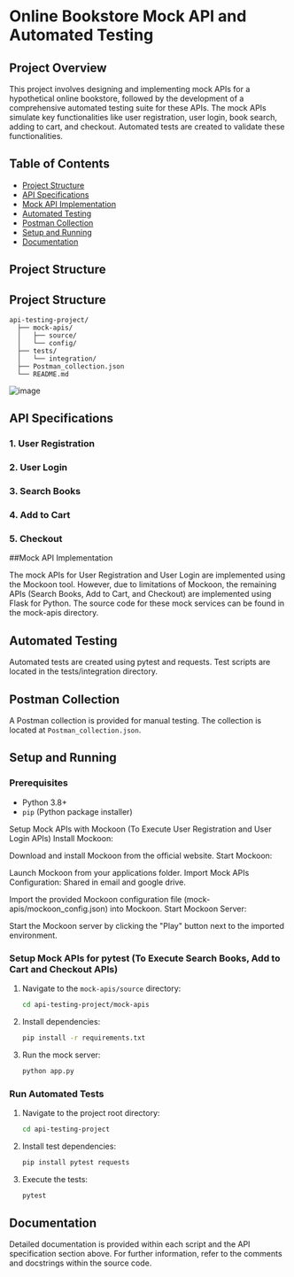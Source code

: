 # Online Bookstore Mock API and Automated Testing

## Project Overview
This project involves designing and implementing mock APIs for a hypothetical online bookstore, followed by the development of a comprehensive automated testing suite for these APIs. The mock APIs simulate key functionalities like user registration, user login, book search, adding to cart, and checkout. Automated tests are created to validate these functionalities.

## Table of Contents
- [Project Structure](#project-structure)
- [API Specifications](#api-specifications)
- [Mock API Implementation](#mock-api-implementation)
- [Automated Testing](#automated-testing)
- [Postman Collection](#postman-collection)
- [Setup and Running](#setup-and-running)
- [Documentation](#documentation)

## Project Structure

## Project Structure
```
api-testing-project/
  ├── mock-apis/
  │   ├── source/
  │   └── config/
  ├── tests/
  │   └── integration/
  ├── Postman_collection.json
  └── README.md
```

![image](https://github.com/braja555/api-testing-project/assets/20472118/6b879a83-7bbf-440c-9a21-48ec40a55ef8)


## API Specifications

### 1. User Registration
### 2. User Login
### 3. Search Books
### 4. Add to Cart
### 5. Checkout

##Mock API Implementation

The mock APIs for User Registration and User Login are implemented using the Mockoon tool. However, due to limitations of Mockoon, the remaining APIs (Search Books, Add to Cart, and Checkout) are implemented using Flask for Python. The source code for these mock services can be found in the mock-apis directory.


## Automated Testing

Automated tests are created using pytest and requests. Test scripts are located in the tests/integration directory.


## Postman Collection
A Postman collection is provided for manual testing. The collection is located at `Postman_collection.json`.

## Setup and Running
### Prerequisites
- Python 3.8+
- `pip` (Python package installer)

Setup Mock APIs with Mockoon (To Execute User Registration and User Login APIs)
Install Mockoon:

Download and install Mockoon from the official website.
Start Mockoon:

Launch Mockoon from your applications folder.
Import Mock APIs Configuration: Shared in email and google drive.

Import the provided Mockoon configuration file (mock-apis/mockoon_config.json) into Mockoon.
Start Mockoon Server:

Start the Mockoon server by clicking the "Play" button next to the imported environment.

### Setup Mock APIs for pytest (To Execute Search Books, Add to Cart and Checkout APIs)
1. Navigate to the `mock-apis/source` directory:
   ```bash
   cd api-testing-project/mock-apis
   ```
2. Install dependencies:
   ```bash
   pip install -r requirements.txt
   ```
3. Run the mock server:
   ```bash
   python app.py
   ```

### Run Automated Tests
1. Navigate to the project root directory:
   ```bash
   cd api-testing-project
   ```
2. Install test dependencies:
   ```bash
   pip install pytest requests
   ```
3. Execute the tests:
   ```bash
   pytest
   ```

## Documentation
Detailed documentation is provided within each script and the API specification section above. For further information, refer to the comments and docstrings within the source code.


